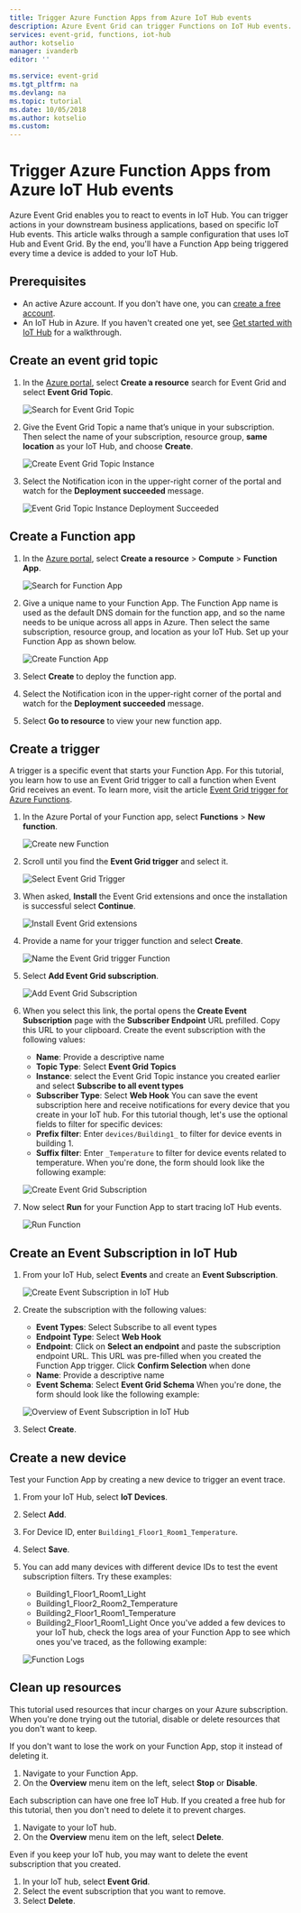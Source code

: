 ```yaml
---
title: Trigger Azure Function Apps from Azure IoT Hub events
description: Azure Event Grid can trigger Functions on IoT Hub events. You can use this to trigger a Function when a new device is added in IoT Hub.
services: event-grid, functions, iot-hub
author: kotselio
manager: ivanderb
editor: ''

ms.service: event-grid
ms.tgt_pltfrm: na
ms.devlang: na
ms.topic: tutorial
ms.date: 10/05/2018
ms.author: kotselio
ms.custom: 
---
```

# Trigger Azure Function Apps from Azure IoT Hub events

Azure Event Grid enables you to react to events in IoT Hub. You can trigger actions in your downstream business applications, based on specific IoT Hub events.
This article walks through a sample configuration that uses IoT Hub and Event Grid. By the end, you'll have a Function App being triggered every time a device is added to your IoT Hub.

## Prerequisites

* An active Azure account. If you don't have one, you can [create a free account](http://azure.microsoft.com/pricing/free-trial/).
* An IoT Hub in Azure. If you haven't created one yet, see [Get started with IoT Hub](../iot-hub/iot-hub-csharp-csharp-getstarted.md) for a walkthrough.

## Create an event grid topic

1. In the [Azure portal](https://portal.azure.com), select **Create a resource** search for Event Grid and select **Event Grid Topic**.

   ![Search for Event Grid Topic](./media/trigger-function-apps-from-iot-hub-events/01-create-event-grid-topic.png)
2. Give the Event Grid Topic a name that’s unique in your subscription. Then select the name of your subscription, resource group, **same location** as your IoT Hub, and choose **Create**.

   ![Create Event Grid Topic Instance](./media/trigger-function-apps-from-iot-hub-events/02-create-event-grid-instance.png)
3. Select the Notification icon in the upper-right corner of the portal and watch for the **Deployment succeeded** message.

   ![Event Grid Topic Instance Deployment Succeeded](./media/trigger-function-apps-from-iot-hub-events/03-deployment-succeeded-event-grid-instance.png)

## Create a Function app

1. In the [Azure portal](https://portal.azure.com), select **Create a resource** > **Compute** > **Function App**.

   ![Search for Function App](./media/trigger-function-apps-from-iot-hub-events/04-search-function-app.png)
2. Give a unique name to your Function App. The Function App name is used as the default DNS domain for the function app, and so the name needs to be unique across all apps in Azure. Then select the same subscription, resource group, and location as your IoT Hub. Set up your Function App as shown below.

   ![Create Function App](./media/trigger-function-apps-from-iot-hub-events/05-create-function-app.png)
3. Select **Create** to deploy the function app.
4. Select the Notification icon in the upper-right corner of the portal and watch for the **Deployment succeeded** message.
5. Select **Go to resource** to view your new function app.

## Create a trigger

A trigger is a specific event that starts your Function App. For this tutorial, you learn how to use an Event Grid trigger to call a function when Event Grid receives an event. To learn more, visit the article [Event Grid trigger for Azure Functions](../azure-functions/functions-bindings-event-grid.md).

1. In the Azure Portal of your Function app, select **Functions** > **New function**.

   ![Create new Function](./media/trigger-function-apps-from-iot-hub-events/06-create-new-function-trigger.png)
2. Scroll until you find the **Event Grid trigger** and select it.

   ![Select Event Grid Trigger](./media/trigger-function-apps-from-iot-hub-events/07-event-grid-trigger.png)
3. When asked, **Install** the Event Grid extensions and once the installation is successful select **Continue**.

   ![Install Event Grid extensions](./media/trigger-function-apps-from-iot-hub-events/08-event-grid-trigger-install-extensions.png)
4. Provide a name for your trigger function and select **Create**.

   ![Name the Event Grid trigger Function](./media/trigger-function-apps-from-iot-hub-events/09-name-event-grid-trigger-function.png)
5. Select **Add Event Grid subscription**.

   ![Add Event Grid Subscription](./media/trigger-function-apps-from-iot-hub-events/10-add-event-grid-subscription.png)
6. When you select this link, the portal opens the **Create Event Subscription** page with the **Subscriber Endpoint** URL prefilled. Copy this URL to your clipboard. Create the event subscription with the following values:
   * **Name**: Provide a descriptive name
   * **Topic Type**: Select **Event Grid Topics**
   * **Instance**: select the Event Grid Topic instance you created earlier and select **Subscribe to all event types**
   * **Subscriber Type**: Select **Web Hook**
   You can save the event subscription here and receive notifications for every device that you create in your IoT hub. For this tutorial though, let's use the optional fields to filter for specific devices:
   * **Prefix filter**: Enter `devices/Building1_` to filter for device events in building 1.
   * **Suffix filter**: Enter `_Temperature` to filter for device events related to temperature.
   When you're done, the form should look like the following example:

   ![Create Event Grid Subscription](./media/trigger-function-apps-from-iot-hub-events/11-create-event-grid-subscription.png)
7. Now select **Run** for your Function App to start tracing IoT Hub events.

   ![Run Function](./media/trigger-function-apps-from-iot-hub-events/12-run-event-grid-function.png)

## Create an Event Subscription in IoT Hub

1. From your IoT Hub, select **Events** and create an **Event Subscription**.

   ![Create Event Subscription in IoT Hub](./media/trigger-function-apps-from-iot-hub-events/13-create-event-subscription-in-iot-hub.png)
2. Create the subscription with the following values:
   * **Event Types**: Select Subscribe to all event types
   * **Endpoint Type**: Select **Web Hook**
   * **Endpoint**: Click on **Select an endpoint** and paste the subscription endpoint URL. This URL was pre-filled when you created the Function App trigger. Click **Confirm Selection** when done
   * **Name**: Provide a descriptive name
   * **Event Schema**: Select **Event Grid Schema**
   When you're done, the form should look like the following example:

   ![Overview of Event Subscription in IoT Hub](./media/trigger-function-apps-from-iot-hub-events/14-overview-create-event-subscription-in-iot-hub.png)
3. Select **Create**.

## Create a new device

Test your Function App by creating a new device to trigger an event trace.

1. From your IoT Hub, select **IoT Devices**.
2. Select **Add**.
3. For Device ID, enter `Building1_Floor1_Room1_Temperature`.
4. Select **Save**.
5. You can add many devices with different device IDs to test the event subscription filters. Try these examples:
   * Building1_Floor1_Room1_Light
   * Building1_Floor2_Room2_Temperature
   * Building2_Floor1_Room1_Temperature
   * Building2_Floor1_Room1_Light
   Once you've added a few devices to your IoT hub, check the logs area of your Function App to see which ones you've traced, as the following example:

   ![Function Logs](./media/trigger-function-apps-from-iot-hub-events/15-function-logs-successful-trigger.png)

## Clean up resources

This tutorial used resources that incur charges on your Azure subscription. When you're done trying out the tutorial, disable or delete resources that you don't want to keep.

If you don't want to lose the work on your Function App, stop it instead of deleting it.

1. Navigate to your Function App.
2. On the **Overview** menu item on the left, select **Stop** or **Disable**.

Each subscription can have one free IoT Hub. If you created a free hub for this tutorial, then you don't need to delete it to prevent charges.

1. Navigate to your IoT hub.
2. On the **Overview** menu item on the left, select **Delete**.

Even if you keep your IoT hub, you may want to delete the event subscription that you created. 

1. In your IoT hub, select **Event Grid**.
2. Select the event subscription that you want to remove.
3. Select **Delete**.